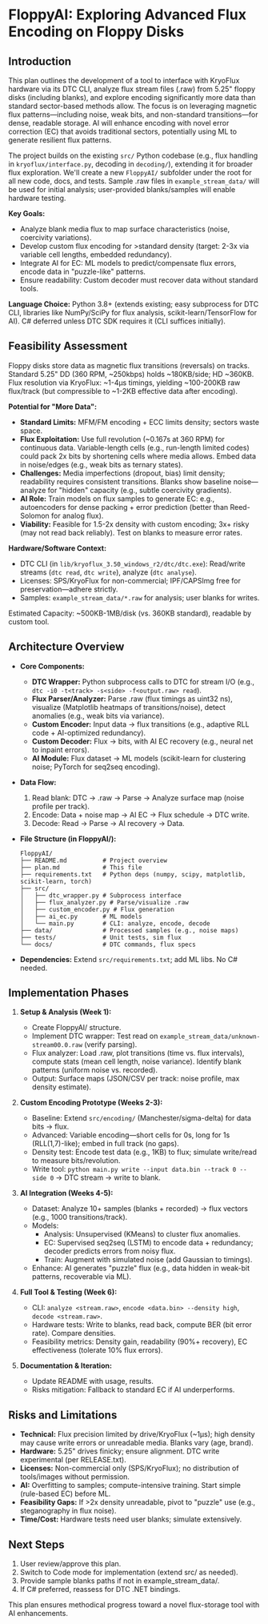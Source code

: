 # FloppyAI: Exploring Advanced Flux Encoding on Floppy Disks

## Introduction

This plan outlines the development of a tool to interface with KryoFlux hardware via its DTC CLI, analyze flux stream files (.raw) from 5.25" floppy disks (including blanks), and explore encoding significantly more data than standard sector-based methods allow. The focus is on leveraging magnetic flux patterns—including noise, weak bits, and non-standard transitions—for dense, readable storage. AI will enhance encoding with novel error correction (EC) that avoids traditional sectors, potentially using ML to generate resilient flux patterns.

The project builds on the existing `src/` Python codebase (e.g., flux handling in `kryoflux/interface.py`, decoding in `decoding/`), extending it for broader flux exploration. We'll create a new `FloppyAI/` subfolder under the root for all new code, docs, and tests. Sample .raw files in `example_stream_data/` will be used for initial analysis; user-provided blanks/samples will enable hardware testing.

**Key Goals:**
- Analyze blank media flux to map surface characteristics (noise, coercivity variations).
- Develop custom flux encoding for >standard density (target: 2-3x via variable cell lengths, embedded redundancy).
- Integrate AI for EC: ML models to predict/compensate flux errors, encode data in "puzzle-like" patterns.
- Ensure readability: Custom decoder must recover data without standard tools.

**Language Choice:** Python 3.8+ (extends existing; easy subprocess for DTC CLI, libraries like NumPy/SciPy for flux analysis, scikit-learn/TensorFlow for AI). C# deferred unless DTC SDK requires it (CLI suffices initially).

## Feasibility Assessment

Floppy disks store data as magnetic flux transitions (reversals) on tracks. Standard 5.25" DD (360 RPM, ~250kbps) holds ~180KB/side; HD ~360KB. Flux resolution via KryoFlux: ~1-4µs timings, yielding ~100-200KB raw flux/track (but compressible to ~1-2KB effective data after encoding).

**Potential for "More Data":**
- **Standard Limits:** MFM/FM encoding + ECC limits density; sectors waste space.
- **Flux Exploitation:** Use full revolution (~0.167s at 360 RPM) for continuous data. Variable-length cells (e.g., run-length limited codes) could pack 2x bits by shortening cells where media allows. Embed data in noise/edges (e.g., weak bits as ternary states).
- **Challenges:** Media imperfections (dropout, bias) limit density; readability requires consistent transitions. Blanks show baseline noise—analyze for "hidden" capacity (e.g., subtle coercivity gradients).
- **AI Role:** Train models on flux samples to generate EC: e.g., autoencoders for dense packing + error prediction (better than Reed-Solomon for analog flux).
- **Viability:** Feasible for 1.5-2x density with custom encoding; 3x+ risky (may not read back reliably). Test on blanks to measure error rates.

**Hardware/Software Context:**
- DTC CLI (in `lib/kryoflux_3.50_windows_r2/dtc/dtc.exe`): Read/write streams (`dtc read`, `dtc write`), analyze (`dtc analyse`).
- Licenses: SPS/KryoFlux for non-commercial; IPF/CAPSImg free for preservation—adhere strictly.
- Samples: `example_stream_data/*.raw` for analysis; user blanks for writes.

Estimated Capacity: ~500KB-1MB/disk (vs. 360KB standard), readable by custom tool.

## Architecture Overview

- **Core Components:**
  - **DTC Wrapper:** Python subprocess calls to DTC for stream I/O (e.g., `dtc -i0 -t<track> -s<side> -f<output.raw> read`).
  - **Flux Parser/Analyzer:** Parse .raw (flux timings as uint32 ns), visualize (Matplotlib heatmaps of transitions/noise), detect anomalies (e.g., weak bits via variance).
  - **Custom Encoder:** Input data → flux transitions (e.g., adaptive RLL code + AI-optimized redundancy).
  - **Custom Decoder:** Flux → bits, with AI EC recovery (e.g., neural net to inpaint errors).
  - **AI Module:** Flux dataset → ML models (scikit-learn for clustering noise; PyTorch for seq2seq encoding).

- **Data Flow:**
  1. Read blank: DTC → .raw → Parse → Analyze surface map (noise profile per track).
  2. Encode: Data + noise map → AI EC → Flux schedule → DTC write.
  3. Decode: Read → Parse → AI recovery → Data.

- **File Structure (in FloppyAI/):**
  ```
  FloppyAI/
  ├── README.md          # Project overview
  ├── plan.md            # This file
  ├── requirements.txt   # Python deps (numpy, scipy, matplotlib, scikit-learn, torch)
  ├── src/
  │   ├── dtc_wrapper.py # Subprocess interface
  │   ├── flux_analyzer.py # Parse/visualize .raw
  │   ├── custom_encoder.py # Flux generation
  │   ├── ai_ec.py       # ML models
  │   └── main.py        # CLI: analyze, encode, decode
  ├── data/              # Processed samples (e.g., noise maps)
  ├── tests/             # Unit tests, sim flux
  └── docs/              # DTC commands, flux specs
  ```

- **Dependencies:** Extend `src/requirements.txt`; add ML libs. No C# needed.

## Implementation Phases

1. **Setup & Analysis (Week 1):**
   - Create FloppyAI/ structure.
   - Implement DTC wrapper: Test read on `example_stream_data/unknown-stream00.0.raw` (verify parsing).
   - Flux analyzer: Load .raw, plot transitions (time vs. flux intervals), compute stats (mean cell length, noise variance). Identify blank patterns (uniform noise vs. recorded).
   - Output: Surface maps (JSON/CSV per track: noise profile, max density estimate).

2. **Custom Encoding Prototype (Weeks 2-3):**
   - Baseline: Extend `src/encoding/` (Manchester/sigma-delta) for data bits → flux.
   - Advanced: Variable encoding—short cells for 0s, long for 1s (RLL(1,7)-like); embed in full track (no gaps).
   - Density test: Encode test data (e.g., 1KB) to flux; simulate write/read to measure bits/revolution.
   - Write tool: `python main.py write --input data.bin --track 0 --side 0` → DTC stream → write to blank.

3. **AI Integration (Weeks 4-5):**
   - Dataset: Analyze 10+ samples (blanks + recorded) → flux vectors (e.g., 1000 transitions/track).
   - Models:
     - Analysis: Unsupervised (KMeans) to cluster flux anomalies.
     - EC: Supervised seq2seq (LSTM) to encode data + redundancy; decoder predicts errors from noisy flux.
     - Train: Augment with simulated noise (add Gaussian to timings).
   - Enhance: AI generates "puzzle" flux (e.g., data hidden in weak-bit patterns, recoverable via ML).

4. **Full Tool & Testing (Week 6):**
   - CLI: `analyze <stream.raw>`, `encode <data.bin> --density high`, `decode <stream.raw>`.
   - Hardware tests: Write to blanks, read back, compute BER (bit error rate). Compare densities.
   - Feasibility metrics: Density gain, readability (90%+ recovery), EC effectiveness (tolerate 10% flux errors).

5. **Documentation & Iteration:**
   - Update README with usage, results.
   - Risks mitigation: Fallback to standard EC if AI underperforms.

## Risks and Limitations

- **Technical:** Flux precision limited by drive/KryoFlux (~1µs); high density may cause write errors or unreadable media. Blanks vary (age, brand).
- **Hardware:** 5.25" drives finicky; ensure alignment. DTC write experimental (per RELEASE.txt).
- **Licenses:** Non-commercial only (SPS/KryoFlux); no distribution of tools/images without permission.
- **AI:** Overfitting to samples; compute-intensive training. Start simple (rule-based EC) before ML.
- **Feasibility Gaps:** If >2x density unreadable, pivot to "puzzle" use (e.g., steganography in flux noise).
- **Time/Cost:** Hardware tests need user blanks; simulate extensively.

## Next Steps

1. User review/approve this plan.
2. Switch to Code mode for implementation (extend src/ as needed).
3. Provide sample blanks paths if not in example_stream_data/.
4. If C# preferred, reassess for DTC .NET bindings.

This plan ensures methodical progress toward a novel flux-storage tool with AI enhancements.
